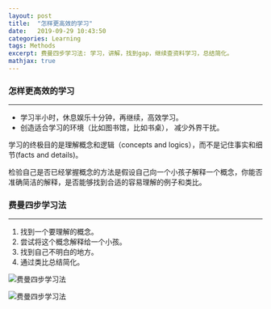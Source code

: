 ```yaml
---
layout: post
title:  "怎样更高效的学习"
date:   2019-09-29 10:43:50
categories: Learning
tags: Methods
excerpt: 费曼四步学习法: 学习，讲解，找到gap，继续查资料学习，总结简化。
mathjax: true
---
```



### 怎样更高效的学习
---

- 学习半小时，休息娱乐十分钟，再继续，高效学习。
- 创造适合学习的环境（比如图书馆，比如书桌）， 减少外界干扰。

学习的终极目的是理解概念和逻辑（concepts and logics），而不是记住事实和细节(facts and details)。

检验自己是否已经掌握概念的方法是假设自己向一个小孩子解释一个概念，你能否准确简洁的解释，是否能够找到合适的容易理解的例子和类比。

### 费曼四步学习法
---
 1. 找到一个要理解的概念。
 2. 尝试将这个概念解释给一个小孩。
 3. 找到自己不明白的地方。
 4. 通过类比总结简化。


![费曼四步学习法](https://alvinalexander.com/sites/default/files/2016-12/the-feynman-technique.jpg)

![费曼四步学习法](http://www.scetou.com/uploads/1/9/7/1/19717139/slide11_2_orig.png)